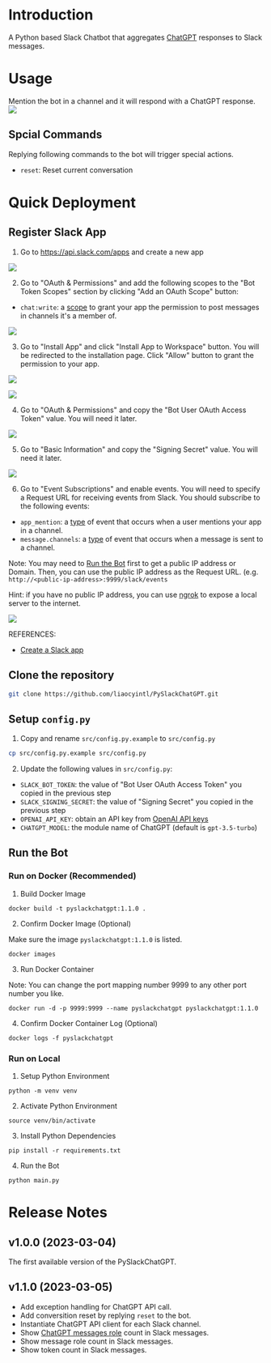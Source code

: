 # Introduction
A Python based Slack Chatbot that aggregates [ChatGPT](https://openai.com/blog/chatgpt) responses to Slack messages.

# Usage
Mention the bot in a channel and it will respond with a ChatGPT response.
![](imgs/README/iShot_2023-03-04_06.48.33.gif)

## Spcial Commands
Replying following commands to the bot will trigger special actions.
- `reset`: Reset current conversation

# Quick Deployment

## Register Slack App

1. Go to https://api.slack.com/apps and create a new app

![](imgs/README/2023-03-03-11-37-10.png)

2. Go to "OAuth & Permissions" and add the following scopes to the "Bot Token Scopes" section by clicking "Add an OAuth Scope" button:
- `chat:write`: a [scope](https://api.slack.com/scopes/chat:write) to grant your app the permission to post messages in channels it's a member of.

![](imgs/README/2023-03-03-11-47-57.png)

3. Go to "Install App" and click "Install App to Workspace" button. You will be redirected to the installation page. Click "Allow" button to grant the permission to your app.

![](imgs/README/2023-03-03-11-48-53.png)

![](imgs/README/2023-03-03-11-49-28.png)

4. Go to "OAuth & Permissions" and copy the "Bot User OAuth Access Token" value. You will need it later.

![](imgs/README/2023-03-03-11-50-29.png)

5. Go to "Basic Information" and copy the "Signing Secret" value. You will need it later.

![](imgs/README/2023-03-03-12-18-49.png)

6. Go to "Event Subscriptions" and enable events. You will need to specify a Request URL for receiving events from Slack. 
You should subscribe to the following events:
- `app_mention`: a [type](https://api.slack.com/events/app_mention) of event that occurs when a user mentions your app in a channel.
- `message.channels`: a [type](https://api.slack.com/events/message.channels) of event that occurs when a message is sent to a channel.

Note: You may need to [Run the Bot](#run-the-bot) first to get a public IP address or Domain. Then, you can use the public IP address as the Request URL. (e.g. `http://<public-ip-address>:9999/slack/events`

Hint: if you have no public IP address, you can use [ngrok](https://ngrok.com/) to expose a local server to the internet.

![](imgs/README/2023-03-03-14-35-51.png)

REFERENCES: 
- [Create a Slack app](https://github.com/slackapi/python-slack-sdk/blob/main/tutorial/01-creating-the-slack-app.md)

## Clone the repository

```bash
git clone https://github.com/liaocyintl/PySlackChatGPT.git
```

## Setup `config.py`

1. Copy and rename `src/config.py.example` to `src/config.py`

```bash
cp src/config.py.example src/config.py
```

2. Update the following values in `src/config.py`:
- `SLACK_BOT_TOKEN`: the value of "Bot User OAuth Access Token" you copied in the previous step
- `SLACK_SIGNING_SECRET`: the value of "Signing Secret" you copied in the previous step
- `OPENAI_API_KEY`: obtain an API key from [OpenAI API keys](https://platform.openai.com/account/api-keys)
- `CHATGPT_MODEL`: the module name of ChatGPT (default is `gpt-3.5-turbo`)

## Run the Bot

### Run on Docker (Recommended)

1. Build Docker Image

```
docker build -t pyslackchatgpt:1.1.0 .
```

2. Confirm Docker Image (Optional)

Make sure the image `pyslackchatgpt:1.1.0` is listed.
```
docker images
```


3. Run Docker Container

Note: You can change the port mapping number 9999 to any other port number you like.

```
docker run -d -p 9999:9999 --name pyslackchatgpt pyslackchatgpt:1.1.0
```

4. Confirm Docker Container Log (Optional)

```
docker logs -f pyslackchatgpt
```

### Run on Local


1. Setup Python Environment

```
python -m venv venv
```

2. Activate Python Environment

```
source venv/bin/activate
```

3. Install Python Dependencies

```
pip install -r requirements.txt
```

4. Run the Bot

```
python main.py
```

# Release Notes

## v1.0.0 (2023-03-04)
The first available version of the PySlackChatGPT.

## v1.1.0 (2023-03-05)
- Add exception handling for ChatGPT API call.
- Add conversition reset by replying `reset` to the bot.
- Instantiate ChatGPT API client for each Slack channel.
- Show [ChatGPT messages role](https://platform.openai.com/docs/guides/chat/introduction) count in Slack messages.
- Show message role count in Slack messages.
- Show token count in Slack messages.
